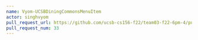 ```yaml
---
name: Vyom-UCSBDiningCommonsMenuItem
actor: singhvyom
pull_request_url: https://github.com/ucsb-cs156-f22/team03-f22-6pm-4/pull/33
pull_request_num: 33
---
```

